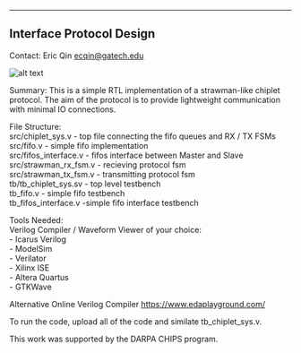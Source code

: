 ---------------------------------------------
Interface Protocol Design
---------------------------------------------
Contact: Eric Qin <ecqin@gatech.edu>

![alt text](https://i.postimg.cc/tJ6xFMw2/protocol.png)

Summary: This is a simple RTL implementation of a strawman-like chiplet protocol. 
The aim of the protocol is to provide lightweight communication with minimal IO connections.

File Structure: <br />
  src/chiplet_sys.v - top file connecting the fifo queues and RX / TX FSMs <br />
  src/fifo.v - simple fifo implementation <br />
  src/fifos_interface.v - fifos interface between Master and Slave <br />
  src/strawman_rx_fsm.v - recieving protocol fsm <br />
  src/strawman_tx_fsm.v - transmitting protocol fsm <br />
  tb/tb_chiplet_sys.sv - top level testbench <br />
  tb_fifo.v - simple fifo testbench <br />
  tb_fifos_interface.v -simple fifo interface testbench <br />
  
Tools Needed:  <br />
  Verilog Compiler / Waveform Viewer of your choice: <br />
    - Icarus Verilog <br />
    - ModelSim <br />
    - Verilator <br />
    - Xilinx ISE <br />
    - Altera Quartus <br />
    - GTKWave <br />
  
Alternative Online Verilog Compiler
  https://www.edaplayground.com/ 
  
To run the code, upload all of the code and similate tb_chiplet_sys.v.

This work was supported by the DARPA CHIPS program.

